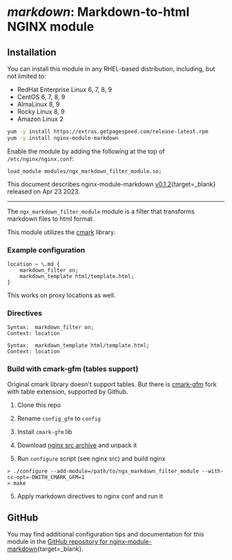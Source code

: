 # *markdown*: Markdown-to-html NGINX module


## Installation

You can install this module in any RHEL-based distribution, including, but not limited to:

* RedHat Enterprise Linux 6, 7, 8, 9
* CentOS 6, 7, 8, 9
* AlmaLinux 8, 9
* Rocky Linux 8, 9
* Amazon Linux 2

```bash
yum -y install https://extras.getpagespeed.com/release-latest.rpm
yum -y install nginx-module-markdown
```

Enable the module by adding the following at the top of `/etc/nginx/nginx.conf`:

```nginx
load_module modules/ngx_markdown_filter_module.so;
```


This document describes nginx-module-markdown [v0.1.2](https://github.com/ukarim/ngx_markdown_filter_module/releases/tag/0.1.2){target=_blank} 
released on Apr 23 2023.

<hr />

The `ngx_markdown_filter_module` module is a filter that transforms markdown files to html format.

This module utilizes the [cmark](https://github.com/commonmark/cmark) library.

### Example configuration

```nginx
location ~ \.md {
    markdown_filter on;
    markdown_template html/template.html;
}
```

This works on proxy locations as well.

### Directives

```
Syntax:  markdown_filter on;
Context: location
```

```
Syntax:  markdown_template html/template.html;
Context: location
```

### Build with cmark-gfm (tables support)

Original cmark library doesn't support tables. But there is [cmark-gfm](https://github.com/github/cmark-gfm)
fork with table extension, supported by Github.

1. Clone this repo

2. Rename `config_gfm` to `config`

2. Install `cmark-gfm` lib

3. Download [nginx src archive](http://nginx.org/en/download.html) and unpack it

4. Run `configure` script (see nginx src) and build nginx

```
> ./configure --add-module=/path/to/ngx_markdown_filter_module --with-cc-opt=-DWITH_CMARK_GFM=1
> make
```

5. Apply markdown directives to nginx conf and run it

## GitHub

You may find additional configuration tips and documentation for this module in the [GitHub 
repository for 
nginx-module-markdown](https://github.com/ukarim/ngx_markdown_filter_module){target=_blank}.